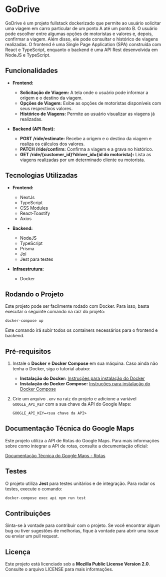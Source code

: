 # GoDrive

GoDrive é um projeto fullstack dockerizado que permite ao usuário solicitar uma viagem em carro particular de um ponto A até um ponto B. O usuário pode escolher entre algumas opções de motoristas e valores e, depois, confirmar a viagem. Além disso, ele pode consultar o histórico de viagens realizadas. O frontend é uma Single Page Application (SPA) construída com React e TypeScript, enquanto o backend é uma API Rest desenvolvida em NodeJS e TypeScript.

## Funcionalidades

- **Frontend:**
  - **Solicitação de Viagem:** A tela onde o usuário pode informar a origem e o destino da viagem.
  - **Opções de Viagem:** Exibe as opções de motoristas disponíveis com seus respectivos valores.
  - **Histórico de Viagens:** Permite ao usuário visualizar as viagens já realizadas.

- **Backend (API Rest):**
  - **POST /ride/estimate:** Recebe a origem e o destino da viagem e realiza os cálculos dos valores.
  - **PATCH /ride/confirm:** Confirma a viagem e a grava no histórico.
  - **GET /ride/{customer_id}?driver_id={id do motorista}:** Lista as viagens realizadas por um determinado cliente ou motorista.

## Tecnologias Utilizadas

- **Frontend:**
  - NextJs
  - TypeScript
  - CSS Modules
  - React-Toastify
  - Axios

- **Backend:**
  - NodeJS
  - TypeScript
  - Prisma
  - Joi
  - Jest para testes

- **Infraestrutura:**
  - Docker

## Rodando o Projeto

Este projeto pode ser facilmente rodado com Docker. Para isso, basta executar o seguinte comando na raiz do projeto:

```bash
docker-compose up
```
Este comando irá subir todos os containers necessários para o frontend e backend.

## Pré-requisitos

1. Instale o **Docker** e **Docker Compose** em sua máquina. Caso ainda não tenha o Docker, siga o tutorial abaixo:
   - **Instalação do Docker:** [Instruções para instalação do Docker](https://docs.docker.com/get-docker/)
   - **Instalação do Docker Compose:** [Instruções para instalação do Docker Compose](https://docs.docker.com/compose/install/)

2. Crie um arquivo `.env` na raiz do projeto e adicione a variável `GOOGLE_API_KEY` com a sua chave da API do Google Maps:
   
    ```env
    GOOGLE_API_KEY=<sua chave da API>
    ```

## Documentação Técnica do Google Maps

Este projeto utiliza a API de Rotas do Google Maps. Para mais informações sobre como integrar a API de rotas, consulte a documentação oficial:

[Documentação Técnica do Google Maps - Rotas](https://developers.google.com/maps/documentation/routes/overview?hl=pt-br)

## Testes

O projeto utiliza **Jest** para testes unitários e de integração. Para rodar os testes, execute o comando:

```bash
docker-compose exec api npm run test
```
## Contribuições

Sinta-se à vontade para contribuir com o projeto. Se você encontrar algum bug ou tiver sugestões de melhorias, fique à vontade para abrir uma issue ou enviar um pull request.

## Licença

Este projeto está licenciado sob a **Mozilla Public License Version 2.0**. Consulte o arquivo LICENSE para mais informações.
